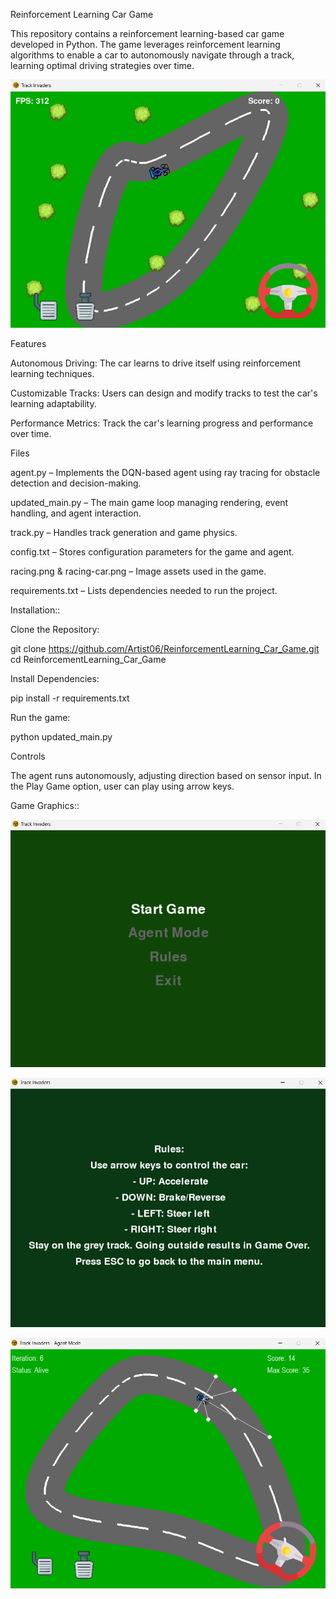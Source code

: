 Reinforcement Learning Car Game

This repository contains a reinforcement learning-based car game developed in Python. The game leverages reinforcement
learning algorithms to enable a car to autonomously navigate through a track, learning optimal driving strategies over time.

![image alt](https://github.com/01prakash-aditya/ReinforcementLearning_Car_Game/blob/3836521decd3bc0d459c073066d1922895d19d7d/player_frame.png)

Features

Autonomous Driving: The car learns to drive itself using reinforcement learning techniques.

Customizable Tracks: Users can design and modify tracks to test the car's learning adaptability.

Performance Metrics: Track the car's learning progress and performance over time.

Files

agent.py – Implements the DQN-based agent using ray tracing for obstacle detection and decision-making.

updated_main.py – The main game loop managing rendering, event handling, and agent interaction.

track.py – Handles track generation and game physics.

config.txt – Stores configuration parameters for the game and agent.

racing.png & racing-car.png – Image assets used in the game.

requirements.txt – Lists dependencies needed to run the project.

Installation:: 

Clone the Repository:

git clone https://github.com/Artist06/ReinforcementLearning_Car_Game.git
cd ReinforcementLearning_Car_Game

Install Dependencies:

pip install -r requirements.txt

Run the game:

python updated_main.py

Controls

The agent runs autonomously, adjusting direction based on sensor input.
In the Play Game option, user can play using arrow keys.

Game Graphics::

![image alt](https://github.com/01prakash-aditya/ReinforcementLearning_Car_Game/blob/3836521decd3bc0d459c073066d1922895d19d7d/main_menu.png)

![image alt](https://github.com/01prakash-aditya/ReinforcementLearning_Car_Game/blob/3836521decd3bc0d459c073066d1922895d19d7d/rules_page.png)

![image alt](https://github.com/01prakash-aditya/ReinforcementLearning_Car_Game/blob/3836521decd3bc0d459c073066d1922895d19d7d/agent_frame.png)
